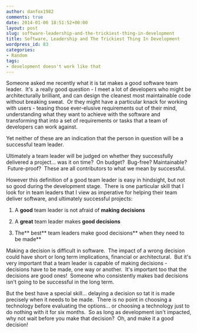 ```yaml
---
author: danfox1982
comments: true
date: 2014-01-06 18:51:52+00:00
layout: post
slug: software-leadership-and-the-trickiest-thing-in-development
title: Software, Leadership and The Trickiest Thing In Development
wordpress_id: 83
categories:
- Random
tags:
- development doesn't work like that
---
```


Someone asked me recently what it is tat makes a good software team leader.  It's  a really good question - I meet a lot of developers who might be architecturally brilliant, and can design the cleanest most maintainable code without breaking sweat.  Or they might have a particular knack for working with users - teasing those ever-elusive requirements out of their mind, understanding what they want to achieve with the software and transforming that into a set of requirements or tasks that a team of developers can work against.



Yet neither of these are an indication that the person in question will be a successful team leader.



Ultimately a team leader will be judged on whether they successfully delivered a project... was it on time?  On budget?  Bug-free? Maintainable?  Future-proof?  These are all contributors to what we mean by successful.



However this definition of a good team leader is easy in hindsight, but not so good during the development stage.  There is one particular skill that I look for in team leaders that I view as imperative for helping their team deliver software, and ultimately successful projects:





	
  1. A **good** team leader is not afraid of **making decisions**

	
  2. A **great** team leader makes **good decisions**

	
  3. The** best** team leaders make good decisions** when they need to be made**




Making a decision is difficult in software.  The impact of a wrong decision could have short or long term implications, financial or architectural.  But it's very important that a team leader is capable of making decisions - decisions have to be made, one way or another.  It's important too that the decisions are good ones!  Someone who consistently makes bad decisions isn't going to be successful in the long term.

But the best have a special skill... delaying a decision so tat it is made precisely when it needs to be made.  There is no point in choosing a technology before evaluating the options... or choosing a technology just to do nothing with it for six months.  So as long as development isn't impacted, why not wait before you make that decision?  Oh, and make it a good decision!


